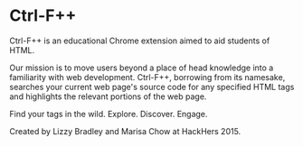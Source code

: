 # Ctrl-F++
Ctrl-F++ is an educational Chrome extension aimed to aid students of HTML. 

Our mission is to move users beyond a place of head knowledge into a familiarity with web development. Ctrl-F++, borrowing from its namesake,  searches your current web page's source code for any specified HTML tags and highlights the relevant portions of the web page. 

Find your tags in the wild. Explore. Discover. Engage. 

Created by Lizzy Bradley and Marisa Chow at HackHers 2015.
